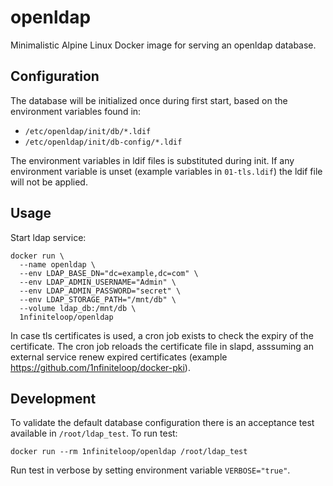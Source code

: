 # openldap

Minimalistic Alpine Linux Docker image for serving an openldap database.

## Configuration

The database will be initialized once during first start, based on the
environment variables found in:

* `/etc/openldap/init/db/*.ldif`
* `/etc/openldap/init/db-config/*.ldif`

The environment variables in ldif files is substituted during init. If any
environment variable is unset (example variables in `01-tls.ldif`) the ldif file
will not be applied.

## Usage

Start ldap service:

    docker run \
      --name openldap \
      --env LDAP_BASE_DN="dc=example,dc=com" \
      --env LDAP_ADMIN_USERNAME="Admin" \
      --env LDAP_ADMIN_PASSWORD="secret" \
      --env LDAP_STORAGE_PATH="/mnt/db" \
      --volume ldap_db:/mnt/db \
      1nfiniteloop/openldap

In case tls certificates is used, a cron job exists to check the expiry of the
certificate. The cron job reloads the certificate file in slapd, asssuming an
external service renew expired certificates (example
https://github.com/1nfiniteloop/docker-pki).

## Development

To validate the default database configuration there is an acceptance test
available in `/root/ldap_test`. To run test:

    docker run --rm 1nfiniteloop/openldap /root/ldap_test

Run test in verbose by setting environment variable `VERBOSE="true"`.
